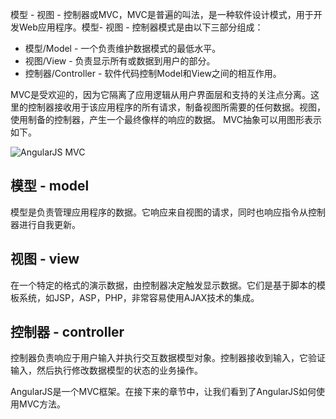 模型 - 视图 - 控制器或MVC，MVC是普遍的叫法，是一种软件设计模式，用于开发Web应用程序。模型- 视图 - 控制器模式是由以下三部分组成：

- 模型/Model - 一个负责维护数据模式的最低水平。
- 视图/View - 负责显示所有或数据到用户的部分。
- 控制器/Controller - 软件代码控制Model和View之间的相互作用。

MVC是受欢迎的，因为它隔离了应用逻辑从用户界面层和支持的关注点分离。这里的控制器接收用于该应用程序的所有请求，制备视图所需要的任何数据。视图，使用制备的控制器，产生一个最终像样的响应的数据。 MVC抽象可以用图形表示如下。

![AngularJS MVC](https://www.yiibai.com/uploads/allimg/141102/120Z93Z3-0.jpg)

## 模型 - model

模型是负责管理应用程序的数据。它响应来自视图的请求，同时也响应指令从控制器进行自我更新。

## 视图 - view

在一个特定的格式的演示数据，由控制器决定触发显示数据。它们是基于脚本的模板系统，如JSP，ASP，PHP，非常容易使用AJAX技术的集成。

## 控制器 - controller

控制器负责响应于用户输入并执行交互数据模型对象。控制器接收到输入，它验证输入，然后执行修改数据模型的状态的业务操作。

AngularJS是一个MVC框架。在接下来的章节中，让我们看到了AngularJS如何使用MVC方法。